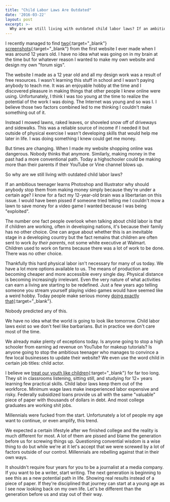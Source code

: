 ```yaml
---
title: "Child Labor Laws Are Outdated"
date: '2016-03-22'
layout: post
excerpt: >-
  Why are we still living with outdated child labor laws? If an ambitious teenager learns Photoshop and Illustrator why should anybody stop them from making money simply because they're under a certain age? 
---
```


I recently managed to find [two](http://web.archive.org/web/20090830202605/http://geocities.com/ajmorgan25/){:target="_blank"} [screenshots](http://web.archive.org/web/20040511180502/http://www.geocities.com/ajmorgan25/){:target="_blank"} from the first website I ever made when I was around 12 years old. I have no idea what was going on in my brain at the time but for whatever reason I wanted to make my own website and design my own "forum sigs".

The website I made as a 12 year old and all my design work was a result of free resources. I wasn't learning this stuff in school and I wasn't paying anybody to teach me. It was an enjoyable hobby at the time and I discovered pleasure in making things that other people I knew online were using. Unfortunately, I think I was too young at the time to realize the potential of the work I was doing. The Internet was young and so was I. I believe those two factors combined led to me thinking I couldn't make something out of it.

Instead I mowed lawns, raked leaves, or shoveled snow off of driveways and sidewalks. This was a reliable source of income if I needed it but outside of physical exercise I wasn't developing skills that would help me later in life. I was doing something I knew could get me money.

But times are changing. When I made my website shopping online was dangerous. Nobody thinks that anymore. Similarly, making money in the past had a more conventional path. Today a highschooler could be making more than their parents if their YouTube or Vine channel blows up.

So why are we still living with outdated child labor laws?

If an ambitious teenager learns Photoshop and Illustrator why should anybody stop them from making money simply because they're under a certain age? I know for a fact my 12-year-old brain was a libertarian on this issue. I would have been pissed if someone tried telling me I couldn't mow a lawn to save money for a video game I wanted because I was being "exploited".

The number one fact people overlook when talking about child labor is that if children are working, often in developing nations, it's because their family has no other choice. One can argue about whether this is an inevitable stage in a developing country but the fact remains that children are often sent to work *by their parents*, not some white executive at Walmart. Children used to work on farms because there was a lot of work to be done. There was no other choice.

Thankfully this hard physical labor isn't necessary for many of us today. We have a lot more options available to us. The means of production are becoming cheaper and more accessible every single day. Physical distance is becoming increasingly irrelevant. Even the very nature of what activities can earn a living are starting to be redefined. Just a few years ago telling someone you stream yourself playing video games would have seemed like a weird hobby. Today people make serious money [doing exactly that](https://www.twitch.tv/){:target="_blank"}.

Nobody predicted any of this.

We have no idea what the world is going to look like tomorrow. Child labor laws exist so we don't feel like barbarians. But in practice we don't care most of the time.

We already make plenty of exceptions today. Is anyone going to stop a high schooler from earning ad revenue on YouTube for makeup tutorials? Is anyone going to stop the ambitious teenager who manages to convince a few local businesses to update their website? We even use the word child in certain job titles: child actor.

I believe we [treat our youth like children](https://www.youtube.com/watch?v=_z4zGMGSS38){:target="_blank"} for far too long. They sit in classrooms listening, sitting still, and studying for 12+ years learning few practical skills. Child labor laws keep them out of the workforce. Minimum wage laws make inexperienced labor expensive and risky. Federally subsidized loans provide us all with the same "valuable" piece of paper with thousands of dollars in debt. And most college graduates are working shit jobs.

Millennials were fucked from the start. Unfortunately a lot of people my age want to continue, or even amplify, this trend.

We expected a certain lifestyle after we finished college and the reality is much different for most. A lot of them are pissed and blame the generation before us for screwing things up. Questioning convential wisdom is a wise thing to do but while we're at it let's accept that we were screwed by a lot of factors outside of our control. Millennials are rebelling against that in their own ways.

It shouldn't require four years for you to be a journalist at a media company. If you want to be a writer, start writing. The next generation is beginning to see this as a new potential path in life. Showing real results instead of a piece of paper. If they're disciplined that journey can start at a young age as I see now looking back on my own life. Let's be different than the generation before us and stay out of their way.
